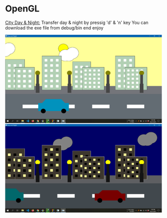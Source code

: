 # OpenGL
[City Day & Night:](https://github.com/Nadim-Mahmud/OpenGL/tree/master/City-day-night) Transfer day & night by pressig 'd' & 'n' key
You can download the exe file from debug/bin end enjoy


![Day](https://github.com/Nadim-Mahmud/OpenGL/blob/master/city_day.png)
![Night](https://github.com/Nadim-Mahmud/OpenGL/blob/master/city_night.png)
